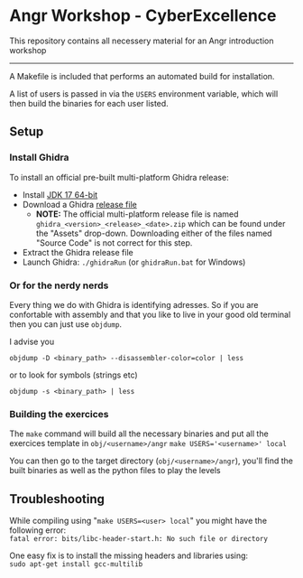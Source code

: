 # Angr Workshop - CyberExcellence
This repository contains all necessery material for an Angr introduction workshop 

---

A Makefile is included that performs an automated build for installation.

A list of users is passed in via the `USERS` environment variable, which will then build the binaries for each user listed.

## Setup
### Install Ghidra
To install an official pre-built multi-platform Ghidra release:  
* Install [JDK 17 64-bit](https://adoptium.net/temurin/releases)
* Download a Ghidra [release file](https://github.com/NationalSecurityAgency/ghidra/releases)
  - **NOTE:** The official multi-platform release file is named 
    `ghidra_<version>_<release>_<date>.zip` which can be found under the "Assets" drop-down.
    Downloading either of the files named "Source Code" is not correct for this step.
* Extract the Ghidra release file
* Launch Ghidra: `./ghidraRun` (or `ghidraRun.bat` for Windows)
### Or for the nerdy nerds
Every thing we do with Ghidra is identifying adresses. So if you are confortable with assembly and that you like to live in your good old terminal then you can just use `objdump`.

I advise you
```console
objdump -D <binary_path> --disassembler-color=color | less
```
or to look for symbols (strings etc)
```console
objdump -s <binary_path> | less
```

### Building the exercices
The `make` command will build all the necessary binaries and put all the exercices template in `obj/<username>/angr`
  ```make USERS='<username>' local```

You can then go to the target directory (`obj/<username>/angr`), you'll find the built binaries as well as the python files to play the levels

## Troubleshooting
While compiling using "`make USERS=<user> local`" you might have the following error: <br>
`fatal error: bits/libc-header-start.h: No such file or directory`

One easy fix is to install the missing headers and libraries using: <br>
  ```sudo apt-get install gcc-multilib```

